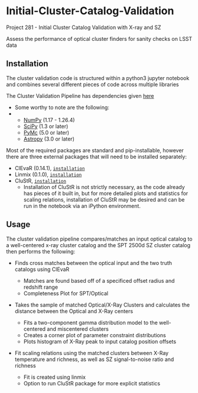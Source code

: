 # Initial-Cluster-Catalog-Validation
Project 281 - Initial Cluster Catalog Validation with X-ray and SZ

Assess the performance of optical cluster finders for sanity checks on LSST data 

## Installation

The cluster validation code is structured within a python3 jupyter notebook and combines several different pieces of code across multiple libraries

The Cluster Validation Pipeline has dependencies given [here](https://github.com/Jeltema-Group/cluster-validation/blob/main/clustervalidation-env.yml)
- Some worthy to note are the following:
- - [NumPy](https://numpy.org/news/#releases) (1.17 - 1.26.4)
  - [SciPy](https://scipy.org) (1.3 or later)
  - [PyMc](https://www.pymc.io/welcome.html) (5.0 or later)
  - [Astropy](https://www.astropy.org) (3.0 or later)

Most of the required packages are standard and pip-installable, however there are three external packages that will need to be installed separately:
- ClEvaR (0.14.1), [`installation`](http://lsstdesc.org/clevar/source/installation.html)
- Linmix (0.1.0), [`installation`](http://lsstdesc.org/clevar/source/installation.html](https://linmix.readthedocs.io/en/latest/install.html))
- CluStR, [`installation`](https://github.com/sweverett/CluStR?tab=readme-ov-file)
    - Installation of CluStR is not strictly necessary, as the code already has pieces of it built in, but for more detailed plots and statistics for scaling relations, installation of CluStR may be desired and can be run in the notebook via an iPython environment.

## Usage

The cluster validation pipeline compares/matches an input optical catalog to a well-centered x-ray cluster catalog and the SPT 2500d SZ cluster catalog then performs the following:

- Finds cross matches between the optical input and the two truth catalogs using ClEvaR
  - Matches are found based off of a specificed offset radius and redshift range
  - Completeness Plot for SPT/Optical
    
- Takes the sample of matched Optical/X-Ray Clusters and calculates the distance between the Optical and X-Ray centers
  - Fits a two-component gamma distribution model to the well-centered and miscentered clusters
  - Creates a corner plot of parameter constraint distributions
  - Plots histogram of X-Ray peak to input catalog position offsets
    
- Fit scaling relations using the matched clusters between X-Ray temperature and richness, as well as SZ signal-to-noise ratio and richness
  - Fit is created using linmix
  - Option to run CluStR package for more explicit statistics


